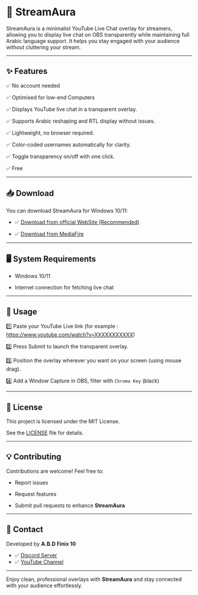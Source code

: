 # 🎥 StreamAura



StreamAura is a minimalist YouTube Live Chat overlay for streamers, allowing you to display live chat on OBS transparently while maintaining full Arabic language support. It helps you stay engaged with your audience without cluttering your stream.



---



## ✨ Features



✅ No account needed

✅ Optimised for low-end Computers

✅ Displays YouTube live chat in a transparent overlay.  

✅ Supports Arabic reshaping and RTL display without issues.

✅ Lightweight, no browser required.  

✅ Color-coded usernames automatically for clarity.   

✅ Toggle transparency on/off with one click.

✅ Free



---



## 📥 Download



You can download StreamAura for Windows 10/11:



- ✅ [Download from official WebSite (Recommended)](https://streamaura-community.vercel.app/)

- ✅ [Download from MediaFire](https://www.mediafire.com/file/jv6qcwmsawbtgdq/StreamAura\_1.0.exe/file)



---



## 🖥️ System Requirements



- Windows 10/11

- Internet connection for fetching live chat



---


## 🚀 Usage



1️⃣ Paste your YouTube Live link (for example : https://www.youtube.com/watch?v=XXXXXXXXXXX)

2️⃣ Press Submit to launch the transparent overlay.  

3️⃣ Position the overlay wherever you want on your screen (using mouse drag).  

4️⃣ Add a Window Capture in OBS, filter with `Chroma Key` (black)



---



## 📜 License



This project is licensed under the MIT License.  

See the [LICENSE](LICENSE) file for details.



---



## 💡 Contributing



Contributions are welcome! Feel free to:

- Report issues

- Request features

- Submit pull requests to enhance **StreamAura**



---



## 📧 Contact



Developed by **A.B.D Finix 10**

* ✅ [Discord Server](https://discord.com/invite/3RqSPagVm8)
* ✅ [YouTube Channel](https://www.youtube.com/@A.B.D-Finix-10)



---



Enjoy clean, professional overlays with **StreamAura** and stay connected with your audience effortlessly.

